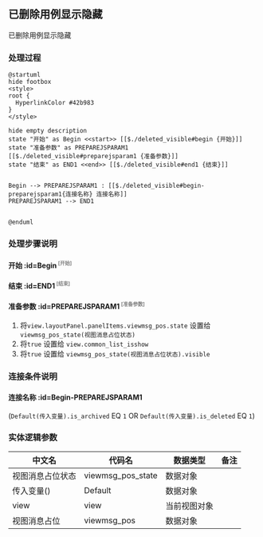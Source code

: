 ## 已删除用例显示隐藏 <!-- {docsify-ignore-all} -->

   已删除用例显示隐藏

### 处理过程

```plantuml
@startuml
hide footbox
<style>
root {
  HyperlinkColor #42b983
}
</style>

hide empty description
state "开始" as Begin <<start>> [[$./deleted_visible#begin {开始}]]
state "准备参数" as PREPAREJSPARAM1  [[$./deleted_visible#preparejsparam1 {准备参数}]]
state "结束" as END1 <<end>> [[$./deleted_visible#end1 {结束}]]


Begin --> PREPAREJSPARAM1 : [[$./deleted_visible#begin-preparejsparam1{连接名称} 连接名称]]
PREPAREJSPARAM1 --> END1


@enduml
```


### 处理步骤说明

#### 开始 :id=Begin<sup class="footnote-symbol"> <font color=gray size=1>[开始]</font></sup>




#### 结束 :id=END1<sup class="footnote-symbol"> <font color=gray size=1>[结束]</font></sup>




#### 准备参数 :id=PREPAREJSPARAM1<sup class="footnote-symbol"> <font color=gray size=1>[准备参数]</font></sup>



1. 将`view.layoutPanel.panelItems.viewmsg_pos.state` 设置给  `viewmsg_pos_state(视图消息占位状态)`
2. 将`true` 设置给  `view.common_list_isshow`
3. 将`true` 设置给  `viewmsg_pos_state(视图消息占位状态).visible`

### 连接条件说明
#### 连接名称 :id=Begin-PREPAREJSPARAM1

(```Default(传入变量).is_archived``` EQ ```1``` OR ```Default(传入变量).is_deleted``` EQ ```1```)


### 实体逻辑参数

|    中文名   |    代码名    |  数据类型      |备注 |
| --------| --------| --------  | --------   |
|视图消息占位状态|viewmsg_pos_state|数据对象||
|传入变量(<i class="fa fa-check"/></i>)|Default|数据对象||
|view|view|当前视图对象||
|视图消息占位|viewmsg_pos|数据对象||
